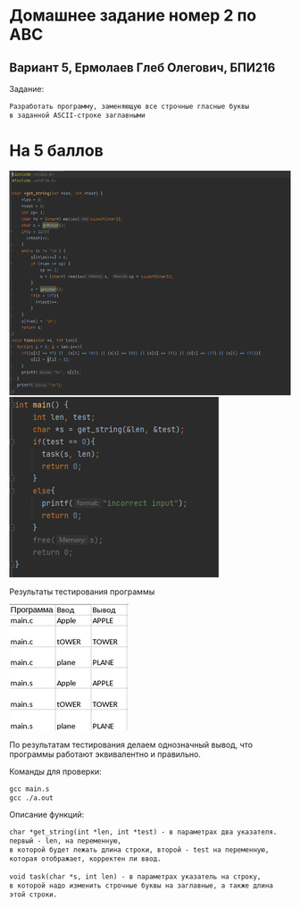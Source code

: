 # Домашнее задание номер 2 по АВС
## Вариант 5, Ермолаев Глеб Олегович, БПИ216
 Задание:
 ```
 Разработать программу, заменяющую все строчные гласные буквы
в заданной ASCII-строке заглавными
```
# На 5 баллов

![img](1.png)
![img](2.png)

Результаты тестирования программы

![img](res.png)

По результатам тестирования делаем однозначный вывод, что программы работают эквивалентно и правильно.

Команды для проверки:
```
gcc main.s
gcc ./a.out
```

Описание функций:
```
char *get_string(int *len, int *test) - в параметрах два указателя. первый - len, на переменную,
в которой будет лежать длина строки, второй - test на переменную, которая отображает, корректен ли ввод.

void task(char *s, int len) - в параметрах указатель на строку, 
в которой надо изменить строчные буквы на заглавные, а также длина этой строки.
```

